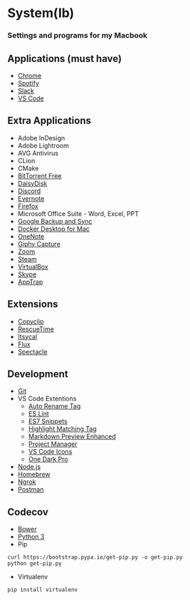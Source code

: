 # System(Ib)
### Settings and programs for my Macbook

## Applications (must have)

  * [Chrome](https://www.google.com/chrome/)
  * [Spotify](https://www.spotify.com/us/download/mac/)
  * [Slack](https://slack.com/intl/en-in/downloads/mac)
  * [VS Code](https://code.visualstudio.com/)
  
## Extra Applications

  * Adobe InDesign
  * Adobe Lightroom
  * AVG Antivirus
  * CLion
  * CMake
  * [BitTorrent Free](https://www.bittorrent.com/bittorrent-free)
  * [DaisyDisk](https://daisydiskapp.com/)
  * [Discord](https://discordapp.com/)
  * [Evernote](https://evernote.com/)
  * [Firefox](https://www.mozilla.org/en-US/firefox/)
  * Microsoft Office Suite - Word, Excel, PPT
  * [Google Backup and Sync](https://photos.google.com/apps)
  * [Docker Desktop for Mac](https://hub.docker.com/?overlay=onboarding)
  * [OneNote](https://apps.apple.com/us/app/microsoft-onenote/id784801555?mt=12)
  * [Giphy Capture](https://apps.apple.com/us/app/giphy-capture-the-gif-maker/id668208984?mt=12)
  * [Zoom](https://zoom.us/)
  * [Steam](https://store.steampowered.com/)
  * [VirtualBox](https://www.virtualbox.org/)
  * [Skype](https://www.skype.com/en/get-skype/download-skype-for-desktop/)
  * [AppTrap](https://www.macupdate.com/app/mac/25323/apptrap)
  
## Extensions

  * [Copyclip](https://apps.apple.com/us/app/copyclip-clipboard-history/id595191960?mt=12)
  * [RescueTime](https://www.rescuetime.com/)
  * [Itsycal](https://www.mowglii.com/itsycal/)
  * [Flux](https://justgetflux.com/)
  * [Spectacle](https://www.spectacleapp.com/)
  
## Development

  * [Git](https://git-scm.com/downloads)
  * VS Code Extentions
    * [Auto Rename Tag](https://marketplace.visualstudio.com/items?itemName=formulahendry.auto-rename-tag)
    * [ES Lint](https://marketplace.visualstudio.com/items?itemName=dbaeumer.vscode-eslint)
    * [ES7 Snippets](https://marketplace.visualstudio.com/items?itemName=dsznajder.es7-react-js-snippets)
    * [Highlight Matching Tag](https://marketplace.visualstudio.com/items?itemName=vincaslt.highlight-matching-tag)
    * [Markdown Preview Enhanced](https://marketplace.visualstudio.com/items?itemName=shd101wyy.markdown-preview-enhanced)
    * [Project Manager](https://marketplace.visualstudio.com/items?itemName=alefragnani.project-manager)
    * [VS Code Icons](https://marketplace.visualstudio.com/items?itemName=emmanuelbeziat.vscode-great-icons)
    * [One Dark Pro](https://marketplace.visualstudio.com/items?itemName=zhuangtongfa.Material-theme)
  * [Node.js](https://nodejs.org/en/)
  * [Homebrew](https://brew.sh/)
  * [Ngrok](https://ngrok.com/)
  * [Postman](https://www.getpostman.com/products)
  
## Codecov
  * [Bower](https://bower.io/)
  * [Python 3](https://www.python.org/downloads/)
  * Pip
   ```
   curl https://bootstrap.pypa.io/get-pip.py -o get-pip.py
   python get-pip.py
   ```
  * Virtualenv
   ```
   pip install virtualenv
   ```
    
  
  
